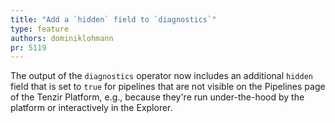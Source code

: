 ```yaml
---
title: "Add a `hidden` field to `diagnostics`"
type: feature
authors: dominiklohmann
pr: 5119
---
```


The output of the `diagnostics` operator now includes an additional `hidden`
field that is set to `true` for pipelines that are not visible on the Pipelines
page of the Tenzir Platform, e.g., because they're run under-the-hood by the
platform or interactively in the Explorer.
